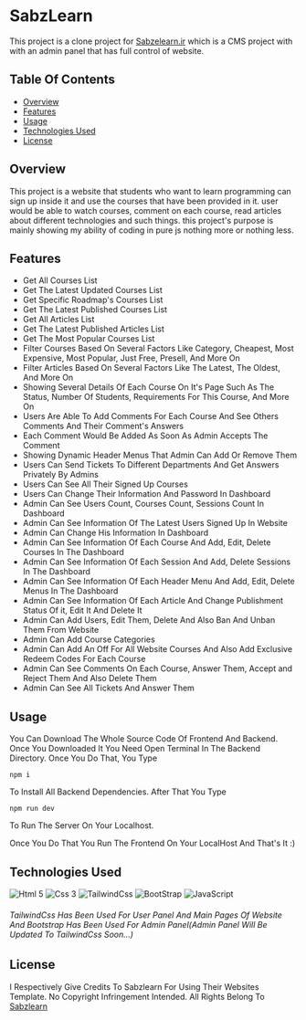 # SabzLearn

This project is a clone project for [Sabzelearn.ir](https://sabzlearn.ir) which is a CMS project with with an admin panel that has full control of website.

## Table Of Contents

- [Overview](#overview)
- [Features](#features)
- [Usage](#usage)
- [Technologies Used](#technologies-used)
- [License](#license)

## Overview

This project is a website that students who want to learn programming can sign up inside it and use the courses that have been provided in it. user would be able to watch courses, comment on each course, read articles about different technologies and such things. this project's purpose is mainly showing my ability of coding in pure js nothing more or nothing less.

## Features

- Get All Courses List
- Get The Latest Updated Courses List
- Get Specific Roadmap's Courses List
- Get The Latest Published Courses List
- Get All Articles List
- Get The Latest Published Articles List
- Get The Most Popular Courses List
- Filter Courses Based On Several Factors Like Category, Cheapest, Most Expensive, Most Popular, Just Free, Presell, And More On
- Filter Articles Based On Several Factors Like The Latest, The Oldest, And More On
- Showing Several Details Of Each Course On It's Page Such As The Status, Number Of Students, Requirements For This Course, And More On
- Users Are Able To Add Comments For Each Course And See Others Comments And Their Comment's Answers
- Each Comment Would Be Added As Soon As Admin Accepts The Comment
- Showing Dynamic Header Menus That Admin Can Add Or Remove Them
- Users Can Send Tickets To Different Departments And Get Answers Privately By Admins
- Users Can See All Their Signed Up Courses
- Users Can Change Their Information And Password In Dashboard
- Admin Can See Users Count, Courses Count, Sessions Count In Dashboard
- Admin Can See Information Of The Latest Users Signed Up In Website
- Admin Can Change His Information In Dashboard
- Admin Can See Information Of Each Course And Add, Edit, Delete Courses In The Dashboard
- Admin Can See Information Of Each Session And Add, Delete Sessions In The Dashboard
- Admin Can See Information Of Each Header Menu And Add, Edit, Delete Menus In The Dashboard
- Admin Can See Information Of Each Article And Change Publishment Status Of it, Edit It And Delete It
- Admin Can Add Users, Edit Them, Delete And Also Ban And Unban Them From Website
- Admin Can Add Course Categories
- Admin Can Add An Off For All Website Courses And Also Add Exclusive Redeem Codes For Each Course
- Admin Can See Comments On Each Course, Answer Them, Accept and Reject Them And Also Delete Them
- Admin Can See All Tickets And Answer Them

## Usage
You Can Download The Whole Source Code Of Frontend And Backend. Once You Downloaded It You Need Open Terminal In The Backend Directory.
Once You Do That, You Type
```
npm i
```
To Install All Backend Dependencies.
After That You Type
```
npm run dev
```
To Run The Server On Your Localhost.

Once You Do That You Run The Frontend On Your LocalHost And That's It :)

## Technologies Used

![Html 5](https://img.shields.io/badge/HTML5-E34F26?style=for-the-badge&logo=html5&logoColor=white) ![Css 3](https://img.shields.io/badge/CSS3-1572B6?style=for-the-badge&logo=css3&logoColor=white) ![TailwindCss](https://img.shields.io/badge/Tailwind_CSS-38B2AC?style=for-the-badge&logo=tailwind-css&logoColor=white) ![BootStrap](https://img.shields.io/badge/Bootstrap-563D7C?style=for-the-badge&logo=bootstrap&logoColor=white) ![JavaScript](https://img.shields.io/badge/JavaScript-323330?style=for-the-badge&logo=javascript&logoColor=F7DF1E)
###### TailwindCss Has Been Used For User Panel And Main Pages Of Website And Bootstrap Has Been Used For Admin Panel(Admin Panel Will Be Updated To TailwindCss Soon...)

## License

I Respectively Give Credits To Sabzlearn For Using Their Websites Template. No Copyright Infringement Intended. All Rights Belong To [Sabzlearn](https://sabzlearn.ir)
